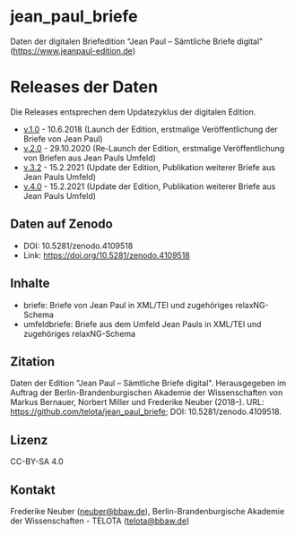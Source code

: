 # jean_paul_briefe

Daten der digitalen Briefedition "Jean Paul – Sämtliche Briefe digital" (https://www.jeanpaul-edition.de)

# Releases der Daten 

Die Releases entsprechen dem Updatezyklus der digitalen Edition.

* [v.1.0](https://github.com/telota/jean_paul_briefe/releases/tag/v.1.0) - 10.6.2018 (Launch der Edition, erstmalige Veröffentlichung der Briefe von Jean Paul)
* [v.2.0](https://github.com/telota/jean_paul_briefe/releases/tag/v.2.0) - 29.10.2020 (Re-Launch der Edition, erstmalige Veröffentlichung von Briefen aus Jean Pauls Umfeld)
* [v.3.2](https://github.com/telota/jean_paul_briefe/releases/tag/v.3.2) - 15.2.2021 (Update der Edition, Publikation weiterer Briefe aus Jean Pauls Umfeld)
* [v.4.0](https://github.com/telota/jean_paul_briefe/releases/tag/v.4.0) - 15.2.2021 (Update der Edition, Publikation weiterer Briefe aus Jean Pauls Umfeld)

## Daten auf Zenodo

* DOI: 10.5281/zenodo.4109518
* Link: https://doi.org/10.5281/zenodo.4109518

## Inhalte

* briefe: Briefe von Jean Paul in XML/TEI und zugehöriges relaxNG-Schema
* umfeldbriefe: Briefe aus dem Umfeld Jean Pauls in XML/TEI und zugehöriges relaxNG-Schema

## Zitation

Daten der Edition "Jean Paul – Sämtliche Briefe digital". Herausgegeben im Auftrag der Berlin-Brandenburgischen Akademie der Wissenschaften von Markus Bernauer, Norbert Miller und Frederike Neuber (2018–). URL: https://github.com/telota/jean_paul_briefe; DOI: 10.5281/zenodo.4109518.

## Lizenz

CC-BY-SA 4.0 

## Kontakt

Frederike Neuber (neuber@bbaw.de), Berlin-Brandenburgische Akademie der Wissenschaften - TELOTA (telota@bbaw.de)


